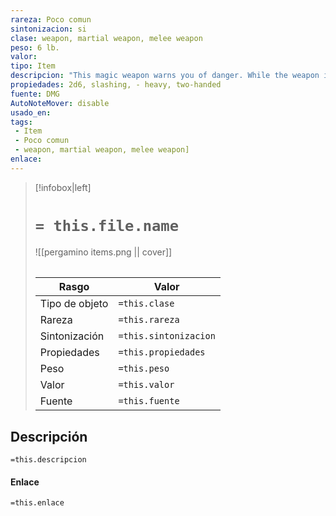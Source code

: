 ```yaml
---
rareza: Poco comun
sintonizacion: si
clase: weapon, martial weapon, melee weapon
peso: 6 lb.
valor: 
tipo: Item
descripcion: "This magic weapon warns you of danger. While the weapon is on your person, you have advantage on initiative rolls. In addition, you and any of your companions within 30 feet of you can&#x27;t be surprised, except when incapacitated by something other than nonmagical sleep. The weapon magically awakens you and your companions within range if any of you are sleeping naturally when combat begins. Heavy. Creatures that are Small or Tiny have disadvantage on attack rolls with heavy weapons. A heavy weapon&#x27;s size and bulk make it too large for a Small or Tiny creature to use effectively. Two-Handed. This weapon requires two hands to use. This property is relevant only when you attack with the weapon, not when you simply hold it."
propiedades: 2d6, slashing, - heavy, two-handed
fuente: DMG
AutoNoteMover: disable
usado_en:  
tags: 
 - Item
 - Poco comun
 - weapon, martial weapon, melee weapon]
enlace: 
---
```


> [!infobox|left]
>  # `= this.file.name`
> ![[pergamino items.png || cover]]
> ######   
> |Rasgo | Valor |
> | --- | --- |
> | Tipo de objeto| `=this.clase`|
>  | Rareza| `=this.rareza`|
> | Sintonización | `=this.sintonizacion` |
> | Propiedades | `=this.propiedades` |
>  | Peso | `=this.peso` |
> | Valor | `=this.valor` |
> | Fuente | `=this.fuente` |


## Descripción
`=this.descripcion`

#### Enlace
`=this.enlace`